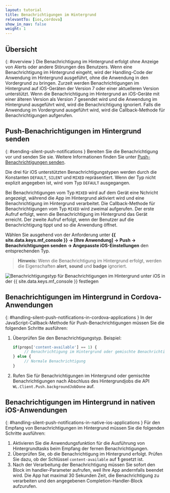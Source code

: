 ```yaml
---
layout: tutorial
title: Benachrichtigungen im Hintergrund
relevantTo: [ios,cordova]
show_in_nav: false
weight: 1
---
```

<!-- NLS_CHARSET=UTF-8 -->
## Übersicht
{: #overview }
Die Benachrichtigung im Hintergrund erfolgt ohne Anzeige von Alerts oder andere Störungen des Benutzers. Wenn eine Benachrichtigung im Hintergrund eingeht,
wird der Handling-Code der Anwendung im Hintergrund ausgeführt, ohne die Anwendung in den Vordergrund zu bringen. Zurzeit werden Benachrichtigungen im Hintergrund auf
iOS-Geräten der Version 7 oder einer aktuelleren Version unterstützt. Wenn die Benachrichtigung im Hintergrund an iOS-Geräte mit einer älteren Version als Version 7
gesendet wird und die Anwendung im Hintergrund ausgeführt wird, wird die Benachrichtigung ignoriert. Falls
die Anwendung im Vordergrund ausgeführt wird, wird die Callback-Methode für Benachrichtigungen aufgerufen.

## Push-Benachrichtigungen im Hintergrund senden
{: #sending-silent-push-notifications }
Bereiten Sie die Benachrichtigung vor und senden Sie sie. Weitere Informationen finden Sie unter [Push-Benachrichtigungen senden](../../sending-notifications).

Die drei für
iOS unterstützten Benachrichtigungstypen werden durch die Konstanten `DEFAULT`, `SILENT` und `MIXED` repräsentiert. Wenn der Typ nicht explizit angegeben ist, wird vom Typ `DEFAULT` ausgegangen.

Bei Benachrichtigungen vom Typ `MIXED` wird auf dem Gerät eine Nchricht angezeigt, während die App im Hintergrund aktiviert wird und eine Benachrichtigung im Hintergrund verarbeitet. Die Callback-Methode für Benachrichtigungen vom Typ
`MIXED` wird zweimal aufgerufen. Der erste Aufruf erfolgt, wenn die Benachrichtigung im Hintergrund das Gerät erreicht. Der zweite Aufruf erfolgt, wenn der Benutzer auf die Benachrichtigung tippt und so die Anwendung öffnet. 

Wählen Sie ausgehend von der Anforderung
unter **{{ site.data.keys.mf_console }} → [Ihre Anwendung] → Push →
Benachrichtigungen senden → Angepasste iOS-Einstellungen** den entsprechenden Typ. 

> **Hinweis:** Wenn die Benachrichtigung im Hintergrund erfolgt,
werden die Eigenschaften **alert**, **sound** und **badge** ignoriert. 

![Benachrichtigungstyp für Benachrichtigungen im Hintergrund unter iOS
in der {{ site.data.keys.mf_console }} festlegen](notification-type-for-silent-notifications.png)

## Benachrichtigungen im Hintergrund in Cordova-Anwendungen
{: #handling-silent-push-notifications-in-cordova-applications }
In der
JavaScript-Callback-Methode für Push-Benachrichtigungen müssen Sie die folgenden Schritte
ausführen: 

1. Überprüfen Sie den Benachrichtigungstyp. Beispiel:

   ```javascript
   if(props['content-available'] == 1) {
        // Benachrichtigung im Hintergrund oder gemischte Benachrichtigung. Hier Nicht-GUI-Tasks ausführen.
   } else {
        // Normale Benachrichtigung
   }
   ```

2. Rufen Sie für Benachrichtigungen im Hintergrund oder gemischte Benachrichtigungen nach Abschluss des Hintergrundjobs die API `WL.Client.Push.backgroundJobDone` auf.

## Benachrichtigungen im Hintergrund in nativen iOS-Anwendungen
{: #handling-silent-push-notifications-in-native-ios-applications }
Für den Empfang von Benachrichtigungen im Hintergrund müssen Sie die folgenden Schritte ausführen:

1. Aktivieren Sie die Anwendungsfunktion für die Ausführung von Hintergrundtasks beim Empfang der fernen Benachrichtigungen.
2. Überprüfen Sie, ob die Benachrichtigung im Hintergrund erfolgt. Prüfen Sie dazu, ob der Schlüssel `content-available` auf **1** gesetzt ist.
3. Nach der Verarbeitung der Benachrichtigung müssen Sie sofort den Block im handler-Parameter aufrufen, weil Ihre App andernfalls beendet wird. Die App hat maximal 30 Sekunden Zeit, die Benachrichtigung zu verarbeiten und den angegebenen Completion-Handler-Block aufzurufen.

